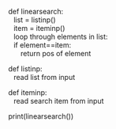 def linearsearch:  
&ensp;  list = listinp()  
&ensp;	item = iteminp()  
&ensp;	loop through elements in list:  
&ensp;		if element==item:  
&ensp;&ensp;&ensp;	return pos of element  

def listinp:  
&ensp;	read list from input  

def iteminp:  
&ensp;	read search item from input  

print(linearsearch())  